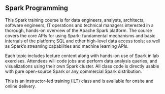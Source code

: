 ## Spark Programming

This Spark training course is for data engineers, analysts, architects, software engineers, IT operations and technical managers interested in a thorough, hands-on overview of the Apache Spark platform. The course covers the core APIs for using Spark; fundamental mechanisms and basic internals of the platform; SQL and other high-level data access tools; as well as Spark’s streaming capabilities and machine learning APIs.

Each topic includes lecture content along with hands-on use of Spark in lab exercises. Attendees will code jobs and perform data analysis queries, and visualizations using their own Spark cluster. All class code is directly usable with pure open-source Spark or any commercial Spark distribution.

This is an instructor-led training (ILT) class and is available for onsite and online delivery.
